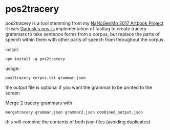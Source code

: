 pos2tracery
===========

pos2tracery is a tool stemming from my
[NaNoGenMo 2017 Artbook Project](http://jkirchartz.com/NaNoGenMo/2017/) it uses
[Dariusk's pos-js](https://github.com/dariusk/pos-js) implementation of fasttag
to create tracery grammars to take sentence forms from a corpus, but replace
the parts of speech within them with other parts of speech from throughout the
corpus.

install:

    npm install -g pos2tracery

usage:

    pos2tracery corpus.txt grammar.json


the output file is optional if you want the grammar to be printed to the screen


Merge 2 tracery grammars with

    mergetracery grammar.json grammar2.json combined_output.json

this will combine the contents of both json files (avoiding duplicates)
